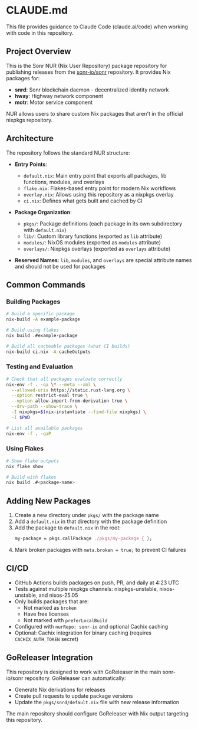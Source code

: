 # CLAUDE.md

This file provides guidance to Claude Code (claude.ai/code) when working with code in this repository.

## Project Overview

This is the Sonr NUR (Nix User Repository) package repository for publishing releases from the [sonr-io/sonr](https://github.com/sonr-io/sonr) repository. It provides Nix packages for:

- **snrd**: Sonr blockchain daemon - decentralized identity network
- **hway**: Highway network component
- **motr**: Motor service component

NUR allows users to share custom Nix packages that aren't in the official nixpkgs repository.

## Architecture

The repository follows the standard NUR structure:

- **Entry Points**:
  - `default.nix`: Main entry point that exports all packages, lib functions, modules, and overlays
  - `flake.nix`: Flakes-based entry point for modern Nix workflows
  - `overlay.nix`: Allows using this repository as a nixpkgs overlay
  - `ci.nix`: Defines what gets built and cached by CI

- **Package Organization**:
  - `pkgs/`: Package definitions (each package in its own subdirectory with `default.nix`)
  - `lib/`: Custom library functions (exported as `lib` attribute)
  - `modules/`: NixOS modules (exported as `modules` attribute)
  - `overlays/`: Nixpkgs overlays (exported as `overlays` attribute)

- **Reserved Names**: `lib`, `modules`, and `overlays` are special attribute names and should not be used for packages

## Common Commands

### Building Packages

```bash
# Build a specific package
nix-build -A example-package

# Build using flakes
nix build .#example-package

# Build all cacheable packages (what CI builds)
nix-build ci.nix -A cacheOutputs
```

### Testing and Evaluation

```bash
# Check that all packages evaluate correctly
nix-env -f . -qa \* --meta --xml \
  --allowed-uris https://static.rust-lang.org \
  --option restrict-eval true \
  --option allow-import-from-derivation true \
  --drv-path --show-trace \
  -I nixpkgs=$(nix-instantiate --find-file nixpkgs) \
  -I $PWD

# List all available packages
nix-env -f . -qaP
```

### Using Flakes

```bash
# Show flake outputs
nix flake show

# Build with flakes
nix build .#<package-name>
```

## Adding New Packages

1. Create a new directory under `pkgs/` with the package name
2. Add a `default.nix` in that directory with the package definition
3. Add the package to `default.nix` in the root:
   ```nix
   my-package = pkgs.callPackage ./pkgs/my-package { };
   ```
4. Mark broken packages with `meta.broken = true;` to prevent CI failures

## CI/CD

- GitHub Actions builds packages on push, PR, and daily at 4:23 UTC
- Tests against multiple nixpkgs channels: nixpkgs-unstable, nixos-unstable, and nixos-25.05
- Only builds packages that are:
  - Not marked as `broken`
  - Have free licenses
  - Not marked with `preferLocalBuild`
- Configured with `nurRepo: sonr-io` and optional Cachix caching
- Optional: Cachix integration for binary caching (requires `CACHIX_AUTH_TOKEN` secret)

## GoReleaser Integration

This repository is designed to work with GoReleaser in the main sonr-io/sonr repository. GoReleaser can automatically:
- Generate Nix derivations for releases
- Create pull requests to update package versions
- Update the `pkgs/snrd/default.nix` file with new release information

The main repository should configure GoReleaser with Nix output targeting this repository.
